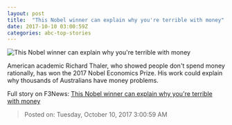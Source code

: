 ```yaml
---
layout: post
title:  "This Nobel winner can explain why you're terrible with money"
date: 2017-10-10 03:00:59Z
categories: abc-top-stories
---
```


![This Nobel winner can explain why you're terrible with money](http://www.abc.net.au/news/image/844070-1x1-700x700.jpg)

American academic Richard Thaler, who showed people don't spend money rationally, has won the 2017 Nobel Economics Prize. His work could explain why thousands of Australians have money problems.


Full story on F3News: [This Nobel winner can explain why you're terrible with money](http://www.f3nws.com/n/R4DxQC)

> Posted on: Tuesday, October 10, 2017 3:00:59 AM
